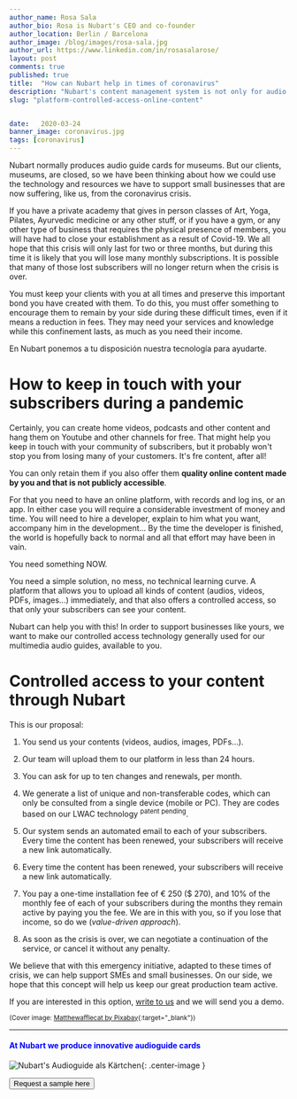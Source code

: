 ```yaml
---
author_name: Rosa Sala
author_bio: Rosa is Nubart's CEO and co-founder
author_location: Berlin / Barcelona
author_image: /blog/images/rosa-sala.jpg
author_url: https://www.linkedin.com/in/rosasalarose/
layout: post
comments: true
published: true
title:  "How can Nubart help in times of coronavirus"
description: "Nubart's content management system is not only for audio guides. In times of coronavirus it can help small face-to-face businesses, such as academies or gyms, not to lose their memberships."
slug: "platform-controlled-access-online-content"


date:   2020-03-24
banner_image: coronavirus.jpg
tags: [coronavirus]
---
```


Nubart normally produces audio guide cards for museums. But our clients,  museums, are closed, so we have been thinking about how we could use the technology and resources we have to support small businesses that are now suffering, like us, from the coronavirus crisis. 

If you have a private academy that gives in person classes of Art, Yoga, Pilates, Ayurvedic medicine or any other stuff, or if you have a gym, or any other type of business that requires the physical presence of members, you will have had to close your establishment as a result of Covid-19. We all hope that this crisis will only last for two or three months, but during this time it is likely that you will lose many monthly subscriptions. It is possible that many of those lost subscribers will no longer return when the crisis is over. 

You must keep your clients with you at all times and preserve this important bond you have created with them. To do this, you must offer something to encourage them to remain by your side during these difficult times, even if it means a reduction in fees. They may need your services and knowledge while this confinement lasts, as much as you need their income.

En Nubart ponemos a tu disposición nuestra tecnología para ayudarte.
 
<!--more-->
# How to keep in touch with your subscribers during a pandemic

Certainly, you can create home videos, podcasts and other content and hang them on Youtube and other channels for free. That might help you keep in touch with your community of subscribers, but it probably won't stop you from losing many of your customers. It's fre content, after all!

You can only retain them if you also offer them **quality online content made by you and that is not publicly accessible**. 

For that you need to have an online platform, with records and log ins, or an app. In either case you will require a considerable investment of money and time. You will need to hire a developer, explain to him what you want, accompany him in the development... By the time the developer is finished, the world is hopefully back to normal and all that effort may have been in vain. 

You need something NOW. 

You need a simple solution, no mess, no technical learning curve. A platform that allows you to upload all kinds of content (audios, videos, PDFs, images...) immediately, and that also offers a controlled access, so that only your subscribers can see your content.

Nubart can help you with this! In order to support businesses like yours, we want to make our controlled access technology generally used for our multimedia audio guides, available to you.


# Controlled access to your content through Nubart

This is our proposal:

1. You send us your contents (videos, audios, images, PDFs...). 

2. Our team will upload them to our platform in less than 24 hours.


3. You can ask for up to ten changes and renewals, per month.


4. We generate a list of unique and non-transferable codes, which can only be consulted from a single device (mobile or PC). They are codes based on our LWAC technology <sup>patent pending</sup>. 

5. Our system sends an automated email to each of your subscribers. Every time the content has been renewed, your subscribers will receive a new link automatically.

6. Every time the content has been renewed, your subscribers will receive a new link automatically. 

7. You pay a one-time installation fee of € 250 ($ 270), and 10% of the monthly fee of each of your subscribers during the months they remain active by paying you the fee. We are in this with you, so if you lose that income, so do we (*value-driven approach*).

8. As soon as the crisis is over, we can negotiate a continuation of the service, or cancel it without any penalty. 

We believe that with this emergency initiative, adapted to these times of crisis, we can help support SMEs and small businesses. On our side, we hope that this concept will help us keep our great production team active. 

If you are interested in this option, <a href="mailto:info@nubart.eu">write to us</a> and we will send you a demo.

<sup>(Cover image: [Matthewafflecat by Pixabay](https://pixabay.com/users/mattthewafflecat-4607220/?utm_source=link-attribution&amp;utm_medium=referral&amp;utm_campaign=image&amp;utm_content=4941916){:target="_blank"}) </sup>

***

#### <font color="blue">At Nubart we produce innovative audioguide cards</font>


![Nubart's Audioguide als Kärtchen]({{site.baseurl}}/images/posts/proceso-nubart.png){: .center-image }
<form action="../../../../../">
    <input type="submit" value="Request a sample here" />
</form>